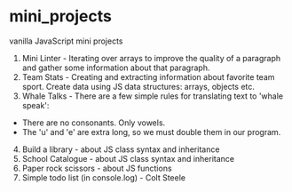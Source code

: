 # mini_projects
vanilla JavaScript mini projects

1. Mini Linter - Iterating over arrays to improve the quality of a paragraph and gather some information about that paragraph.
2. Team Stats - Creating and extracting information about favorite team sport. Create data using JS data structures: arrays, objects etc. 
3. Whale Talks - There are a few simple rules for translating text to 'whale speak': 
  - There are no consonants. Only vowels.
  - The 'u' and 'e' are extra long, so we must double them in our program.
4. Build a library - about JS class syntax and inheritance
5. School Catalogue - about JS class syntax and inheritance
6. Paper rock scissors - about JS functions
7. Simple todo list (in console.log) - Colt Steele


